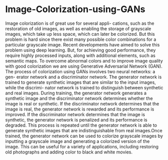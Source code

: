 # Image-Colorization-using-GANs

Image colorization is of great use for several appli- cations, such as the restoration of
old images, as well as enabling the storage of grayscale images, which take up less
space, which can later be colorized. But this problem is hard since there exist many
possible color combinations for a particular grayscale image. Recent developments
have aimed to solve this problem using deep learning. But, for achieving good
performance, they require highly processed inputs, along with additional elements,
such as semantic maps. To overcome abnormal colors and to improve image quality
with good colorization we are using Generative Adversarial Network (GAN).
The process of colorization using GANs involves two neural networks: a gen-
erator network and a discriminator network. The generator network is trained to
generate synthetic images that are similar to the input images, while the discrimi-
nator network is trained to distinguish between synthetic and real images.
During training, the generator network generates a synthetic image and the
discriminator network determines whether the image is real or synthetic. If the
discriminator network determines that the image is real, the generator network is
rewarded and its performance is improved. If the discriminator network determines
that the image is synthetic, the generator network is penalized and its performance
is degraded. This process is repeated until the generator network is able to generate
synthetic images that are indistinguishable from real images.Once trained, the
generator network can be used to colorize grayscale images by inputting a grayscale
image and generating a colorized version of the image. This can be useful for a
variety of applications, including restoring old photographs and adding color to
black and white movies.
